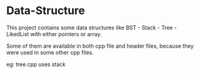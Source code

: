 # Data-Structure
This project contains some data structures like BST - Stack - Tree - LikedList with either pointers or array. 

Some of them are available in both cpp file and header files, because they were used in some other cpp files. 

eg: tree.cpp uses stack
